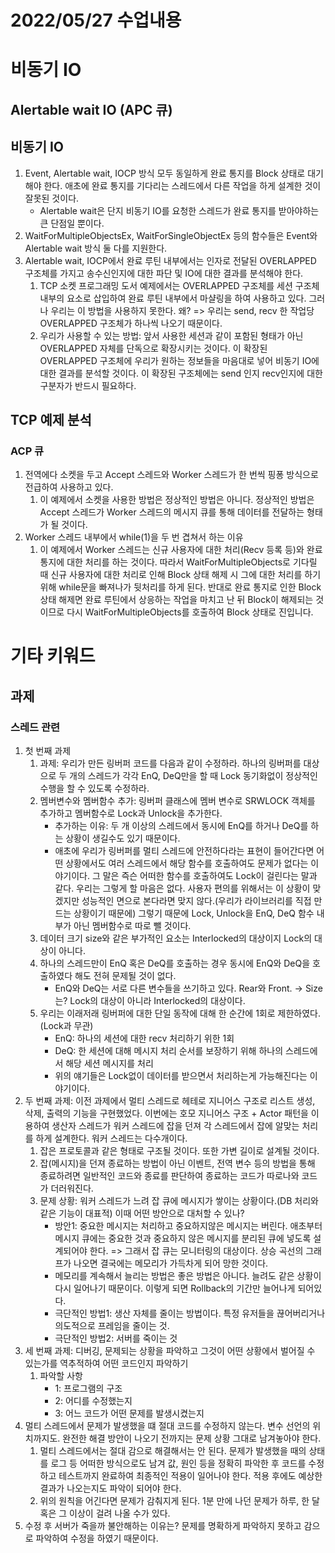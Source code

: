 # 2022/05/27 수업내용
# 비동기 IO
## Alertable wait IO (APC 큐)
## 비동기 IO
1. Event, Alertable wait, IOCP 방식 모두 동일하게 완료 통지를 Block 상태로 대기해야 한다. 애초에 완료 통지를 기다리는 스레드에서 다른 작업을 하게 설계한 것이 잘못된 것이다.
    * Alertable wait은 단지 비동기 IO를 요청한 스레드가 완료 통지를 받아야하는 큰 단점일 뿐이다.
2. WaitForMultipleObjectsEx, WaitForSingleObjectEx 등의 함수들은 Event와 Alertable wait 방식 둘 다를 지원한다.
3. Alertable wait, IOCP에서 완료 루틴 내부에서는 인자로 전달된 OVERLAPPED 구조체를 가지고 송수신인지에 대한 파단 및 IO에 대한 결과를 분석해야 한다.
    1) TCP 소켓 프로그래밍 도서 예제에서는 OVERLAPPED 구조체를 세션 구조체 내부의 요소로 삽입하여 완료 루틴 내부에서 마샬링을 하여 사용하고 있다. 그러나 우리는 이 방법을 사용하지 못한다. 왜? => 우리는 send, recv 한 작업당 OVERLAPPED 구조체가 하나씩 나오기 때문이다.
    2) 우리가 사용할 수 있는 방법: 앞서 사용한 세션과 같이 포함된 형태가 아닌 OVERLAPPED 자체를 단독으로 확장시키는 것이다. 이 확장된 OVERLAPPED 구조체에 우리가 원하는 정보들을 마음대로 넣어 비동기 IO에 대한 결과를 분석할 것이다. 이 확장된 구조체에는 send 인지 recv인지에 대한 구분자가 반드시 필요하다.

## TCP 예제 분석
### ACP 큐
1. 전역에다 소켓을 두고 Accept 스레드와 Worker 스레드가 한 번씩 핑퐁 방식으로 전급하여 사용하고 있다.
    1) 이 예제에서 소켓을 사용한 방법은 정상적인 방법은 아니다. 정상적인 방법은 Accept 스레드가 Worker 스레드의 메시지 큐를 통해 데이터를 전달하는 형태가 될 것이다.
2. Worker 스레드 내부에서 while(1)을 두 번 겹쳐서 하는 이유 
    1) 이 예제에서 Worker 스레드는 신규 사용자에 대한 처리(Recv 등록 등)와 완료 통지에 대한 처리를 하는 것이다. 따라서 WaitForMultipleObjects로 기다릴 때 신규 사용자에 대한 처리로 인해 Block 상태 해제 시 그에 대한 처리를 하기 위해 while문을 빠져나가 뒷처리를 하게 된다. 반대로 완료 통지로 인한 Block 상태 해제면 완료 루틴에서 상응하는 작업을 마치고 난 뒤 Block이 해제되는 것이므로 다시 WaitForMultipleObjects를 호출하여 Block 상태로 진입니다.

# 기타 키워드
## 과제
### 스레드 관련
1. 첫 번째 과제
    1) 과제: 우리가 만든 링버퍼 코드를 다음과 같이 수정하라. 하나의 링버퍼를 대상으로 두 개의 스레드가 각각 EnQ, DeQ만을 할 때 Lock 동기화없이 정상적인 수행을 할 수 있도록 수정하라.
    2) 멤버변수와 멤버함수 추가: 링버퍼 클래스에 멤버 변수로 SRWLOCK 객체를 추가하고 멤버함수로 Lock과 Unlock을 추가한다.
        * 추가하는 이유: 두 개 이상의 스레드에서 동시에 EnQ를 하거나 DeQ를 하는 상황이 생길수도 있기 때문이다.
        * 애초에 우리가 링버퍼를 멀티 스레드에 안전하다라는 표현이 들어간다면 어떤 상황에서도 여러 스레드에서 해당 함수를 호출하여도 문제가 없다는 이야기이다. 그 말은 즉슨 어떠한 함수를 호출하여도 Lock이 걸린다는 말과 같다. 우리는 그렇게 할 마음은 없다. 사용자 편의를 위해서는 이 상황이 맞겠지만 성능적인 면으로 본다라면 맞지 않다.(우리가 라이브러리를 직접 만드는 상황이기 때문에) 그렇기 때문에 Lock, Unlock을 EnQ, DeQ 함수 내부가 아닌 멤버함수로 따로 뺄 것이다.
    3) 데이터 크기 size와 같은 부가적인 요소는 Interlocked의 대상이지 Lock의 대상이 아니다.
    4) 하나의 스레드만이 EnQ 혹은 DeQ를 호출하는 경우 동시에 EnQ와 DeQ을 호출하였다 해도 전혀 문제될 것이 없다.
        * EnQ와 DeQ는 서로 다른 변수들을 쓰기하고 있다. Rear와 Front. -> Size는? Lock의 대상이 아니라 Interlocked의 대상이다.
    5) 우리는 이래저래 링버퍼에 대한 단일 동작에 대해 한 순간에 1회로 제한하였다.(Lock과 무관)
        * EnQ: 하나의 세션에 대한 recv 처리하기 위한 1회
        * DeQ: 한 세션에 대해 메시지 처리 순서를 보장하기 위해 하나의 스레드에서 해당 세션 메시지를 처리
        * 위의 얘기들은 Lock없이 데이터를 받으면서 처리하는게 가능해진다는 이야기이다.
2. 두 번째 과제: 이전 과제에서 멀티 스레드로 헤테로 지니어스 구조로 리스트 생성, 삭제, 출력의 기능을 구현했었다. 이번에는 호모 지니어스 구조 + Actor 패턴을 이용하여 생산자 스레드가 워커 스레드에 잡을 던져 각 스레드에서 잡에 알맞는 처리를 하게 설계한다. 워커 스레드는 다수개이다.
    1) 잡은 프로토콜과 같은 형태로 구조될 것이다. 또한 가변 길이로 설계될 것이다.
    2) 잡(메시지)을 던져 종료하는 방법이 아닌 이벤트, 전역 변수 등의 방법을 통해 종료하려면 일반적인 코드와 종료를 판단하여 종료하는 코드가 따로나와 코드가 더러워진다. 
    3) 문제 상황: 워커 스레드가 느려 잡 큐에 메시지가 쌓이는 상황이다.(DB 처리와 같은 기능이 대표적) 이때 어떤 방안으로 대처할 수 있나? 
        * 방안1: 중요한 메시지는 처리하고 중요하지않은 메시지는 버린다. 애초부터 메시지 큐에는 중요한 것과 중요하지 않은 메시지를 분리된 큐에 넣도록 설계되어야 한다. => 그래서 잡 큐는 모니터링의 대상이다. 상승 곡선의 그래프가 나오면 결국에는 메모리가 가득차게 되어 망한 것이다.
        * 메모리를 계속해서 늘리는 방법은 좋은 방법은 아니다. 늘려도 같은 상황이 다시 일어나기 때문이다. 이렇게 되면 Rollback의 기간만 늘어나게 되어있다.
        * 극단적인 방법1: 생산 자체를 줄이는 방법이다. 특정 유저들을 끊어버리거나 의도적으로 프레임을 줄이는 것.
        * 극단적인 방법2: 서버를 죽이는 것
3. 세 번째 과제: 디버깅, 문제되는 상황을 파악하고 그것이 어떤 상황에서 벌어질 수 있는가를 역추적하여 어떤 코드인지 파악하기
    1) 파악할 사항
        * 1: 프로그램의 구조
        * 2: 어디를 수정했는지
        * 3: 어느 코드가 어떤 문제를 발생시켰는지
4. 멀티 스레드에서 문제가 발생했을 떄 절대 코드를 수정하지 않는다. 변수 선언의 위치까지도. 완전한 해결 방안이 나오기 전까지는 문제 상황 그대로 남겨놓아야 한다.
    1) 멀티 스레드에서는 절대 감으로 해결해서는 안 된다. 문제가 발생했을 때의 상태를 로그 등 어떠한 방식으로도 남겨 값, 원인 등을 정확히 파악한 후 코드를 수정하고 테스트까지 완료하여 최종적인 적용이 일어나야 한다. 적용 후에도 예상한 결과가 나오는지도 파악이 되어야 한다.
    2) 위의 원칙을 어긴다면 문제가 감춰지게 된다. 1분 만에 나던 문제가 하루, 한 달 혹은 그 이상이 걸려 나올 수가 있다.
5. 수정 후 서버가 죽을까 불안해하는 이유는? 문제를 명확하게 파악하지 못하고 감으로 파악하여 수정을 하였기 때문이다.
